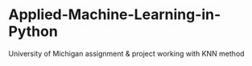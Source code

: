 # Applied-Machine-Learning-in-Python
University of Michigan assignment &amp; project
working with KNN method
